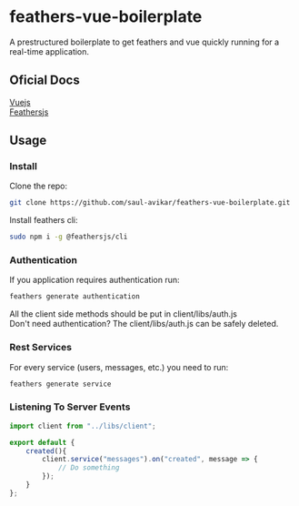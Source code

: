 # feathers-vue-boilerplate
A prestructured boilerplate to get feathers and vue quickly running for a real-time application.<br>

## Oficial Docs
[Vuejs](https://vuejs.org/v2/guide/)<br>
[Feathersjs](https://docs.feathersjs.com/)

## Usage
### Install
Clone the repo:
``` bash
git clone https://github.com/saul-avikar/feathers-vue-boilerplate.git
```
Install feathers cli:
``` bash
sudo npm i -g @feathersjs/cli
```
### Authentication
If you application requires authentication run:
``` bash
feathers generate authentication
```
All the client side methods should be put in client/libs/auth.js<br>
Don't need authentication? The client/libs/auth.js can be safely deleted.
### Rest Services
For every service (users, messages, etc.) you need to run:
``` bash
feathers generate service
```
### Listening To Server Events
``` javascript
import client from "../libs/client";

export default {
	created(){
		client.service("messages").on("created", message => {
			// Do something
		});
	}
};
```
